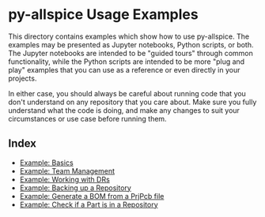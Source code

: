 # py-allspice Usage Examples

This directory contains examples which show how to use py-allspice. The examples may be
presented as Jupyter notebooks, Python scripts, or both. The Jupyter notebooks are
intended to be "guided tours" through common functionality, while the Python scripts
are intended to be more "plug and play" examples that you can use as a reference or even
directly in your projects.

In either case, you should always be careful about running code that you don't understand
on any repository that you care about. Make sure you fully understand what the code is
doing, and make any changes to suit your circumstances or use case before running them.

## Index

- [Example: Basics](./basics)
- [Example: Team Management](./team_management)
- [Example: Working with DRs](./working_with_drs)
- [Example: Backing up a Repository](./backup_repo)
- [Example: Generate a BOM from a PrjPcb file](./generate_bom)
- [Example: Check if a Part is in a Repository](./check_parts_in_schematics)
